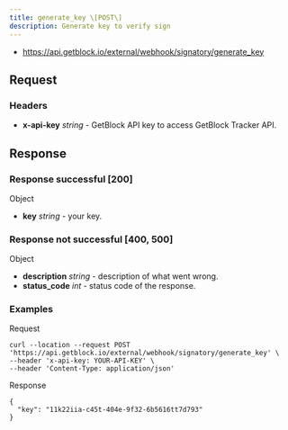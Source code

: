 ```yaml
---
title: generate_key \[POST\]
description: Generate key to verify sign
---
```


- https://api.getblock.io/external/webhook/signatory/generate_key

## Request

### Headers

- **x-api-key** _string_ - GetBlock API key to access GetBlock Tracker API.

## Response

### Response successful [200]

Object
- **key** _string_ - your key.

### Response not successful [400, 500]

Object
- **description** _string_ - description of what went wrong.
- **status_code** _int_ - status code of the response.

### Examples

Request

```
curl --location --request POST 'https://api.getblock.io/external/webhook/signatory/generate_key' \
--header 'x-api-key: YOUR-API-KEY' \
--header 'Content-Type: application/json'
```

Response

```
{
  "key": "11k22iia-c45t-404e-9f32-6b5616tt7d793"
}
```
